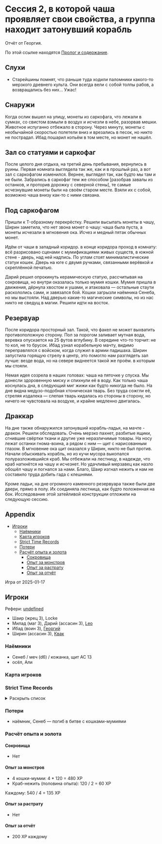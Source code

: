 # Сессия 2, в которой чаша проявляет свои свойства, а группа находит затонувший корабль

Отчёт от Георгия.

<!--
<a title="" href="">
  <img src="" style="width:800px" />
</a>
-->

По этой ссылке находятся [Пролог и содержание](./Readme.md).

## Слухи

- Старейшины помнят, что раньше туда ходили паломники какого-то мерзкого древнего культа. Они всегда вели с собой толпы
  рабов, а возвращались без них... Ужас!

## Снаружи

Когда ослик вышел на улицу, монеты из саркофага, что лежали в сумках, со свистом взмыли в воздух и исчезли в небе,
разорвав мешки. Животное испуганно отбежало в сторону. Через минуту, монеты с необычайной скоростью полетели вниз и
врезались в песок, но никто не пострадал. Ибад пошарил копьём в том месте, но монет не нашёл.

## Зал со статуями и саркофаг

После целого дня отдыха, на третий день пребывания, вернулись в руины. Первая комната выглядела так же, как и в прошлый
раз, а вот зал с саркофагом изменился. Вернее, выглядел так, как будто мы там и не были. Забрались в саркофаг тем же
способом [разобрав завалы из останков, и проторив дорожку с северной стены], те самые исчезнувшие монеты были на своём
старом месте. Взяли их с собой, возможно чаша внизу как-то с ними связана.

## Под саркофагом

Пришли к T-образному перекрёстку. Решили высыпать монеты в чашу, Ширин заметила, что нет звона монет о чашу: чаша была
пуста, а монеты исчезали в мгновения ока. Исчез и медный пятак обычных монет.

Идём от чаши в западный коридор. в конце коридора проход в комнату: всё разрисовано сценами с мумификациями живых
существ, в южной стене - дверь, над ней надпись. По углам стоят минималистические статуи кошек. Дверь на юге с двумя
ручками, связанными верёвкой и скреплённой печатью.

Дарий решил опрокинуть керамическую статую, рассчитывая на сокровища, но внутри оказалась только мумия кошки. Мумия
пришла в движения, дёрнула хвостом и ушами, и атаковала — остальные стаути раскололись сами, и завязался бой. Кошки
загрызли наёмника Сенеба, но мы выстояли. Над дверью какие-то магические символы, но из нас никто не сведущ в магии.
Решили идти на восток.

## Резервуар

После коридора просторный зал. Такой, что факел не может выхватить противоположную сторону. Пол за порогом заливает
мутная вода, веревка опускается на 25 футов вглубину. В середине что-то торчит: не то кол, не то брусок. Ибад узнал
корабельную мачту, видимо переправлялся с войском, когда служил в армии падишаха. Ширин запустила горящую стрелу в
центр, это помогло нам разглядеть зал лучше: везде вода, но на севере виднеется такой же проём. в которым мы стояли.

Немая идея созрела в наших головах: чаша на пяточке у спуска. Мы донесли здоровенную миску и спихнули её в воду. Как
только чаша коснулась дна, в следующий миг жижи как будто никогда не было. На дне видна медузо-подобная хтоническая
тварь. Без труда сожгли её, стреляя издалека — слепая тварь кидалась из стороны в сторону, но ничего не чувстовала на
воздухе, и крайне медленно двигалась.

## Драккар

На дне также обнаружился затонувший корабль-ладья, на мачте - дракон. Решили обследовать. Очень мерзко пахнет, разбитые
ящики, сгнившие свёртки ткани и другие уже неразличимые товары. На носу лежат останки гнома-воина, а рядом с ним — щит с
нарисованным глазом. В мгновение ока щит оказался у Ширин, никто не был против. Начали обыскивать корабль, но из кучи
мусора выкопался полуразложившийся краб. Мы отбежали на лестницу, в надежде, что краб наткнётся на чашу и исчезнет. Но
удачливый мерзавец как назло обошёл чашу и погнался за нами. Благо, Шаир изгнал нежить и нам не составило труда добить
гада с клешнями.

Кроме ладьи, на дне огромного каменного резервуара также были две двери, прямо в полу. Их соединяла лестница, как будто
положенная на бок. Исследование этой затейливой конструкции отложили на следующую сессию.

## Appendix

<!-- toc -->

- [Игроки](#%D0%B8%D0%B3%D1%80%D0%BE%D0%BA%D0%B8)
  - [Наёмники](#%D0%BD%D0%B0%D1%91%D0%BC%D0%BD%D0%B8%D0%BA%D0%B8)
  - [Карта игроков](#%D0%BA%D0%B0%D1%80%D1%82%D0%B0-%D0%B8%D0%B3%D1%80%D0%BE%D0%BA%D0%BE%D0%B2)
  - [Strict Time Records](#strict-time-records)
  - [Потери](#%D0%BF%D0%BE%D1%82%D0%B5%D1%80%D0%B8)
  - [Расчёт опыта и золота](#%D1%80%D0%B0%D1%81%D1%87%D1%91%D1%82-%D0%BE%D0%BF%D1%8B%D1%82%D0%B0-%D0%B8-%D0%B7%D0%BE%D0%BB%D0%BE%D1%82%D0%B0)
    - [Сокровища](#%D1%81%D0%BE%D0%BA%D1%80%D0%BE%D0%B2%D0%B8%D1%89%D0%B0)
    - [Опыт за монстров](#%D0%BE%D0%BF%D1%8B%D1%82-%D0%B7%D0%B0-%D0%BC%D0%BE%D0%BD%D1%81%D1%82%D1%80%D0%BE%D0%B2)
    - [Опыт за растрату](#%D0%BE%D0%BF%D1%8B%D1%82-%D0%B7%D0%B0-%D1%80%D0%B0%D1%81%D1%82%D1%80%D0%B0%D1%82%D1%83)
    - [Опыт за отчёт](#%D0%BE%D0%BF%D1%8B%D1%82-%D0%B7%D0%B0-%D0%BE%D1%82%D1%87%D1%91%D1%82)

<!-- tocstop -->

Игра от 2025-01-17

## Игроки

Рефери: [undefined](https://t.me/oktottrpg)

- Шаир (жрец 3), Locke
- Милад (маг 3), Дарий (ассасин 3), [Leo](https://t.me/fiftyforfifty)
- Ибад (воин 3), [Георгий](https://t.me/lowcult)
- Ширин (ассасин 3), [Квак](https://t.me/troglog)

### Наёмники

- Сенеб / меч (d6) / кожанка, щит AC 13
- осёл, Али

### Карта игроков

### Strict Time Records

<details><summary>Раскрыть список</summary>

По дням

- 1 день: 1ч + 2ч20м (игра 1) 10 января
- 2 день: отдых в лагере, ночёвка (игра 2) 17 января
- 3 день: 1ч + 3ч20м, остались внутри

</details>

### Потери

- наёмник, Сенеб — погиб в битве с кошками-мумиями

### Расчёт опыта и золота

#### Сокровища

- Нет

#### Опыт за монстров

- 4 кошки-мумии: 4 \* 120 = 480 XP
- Краб-нежить (половина опыта): 120 / 2 = 60 XP

Каждому: 540 / 4 = 135 XP

#### Опыт за растрату

- Нет

#### Опыт за отчёт

- 200 XP каждому

